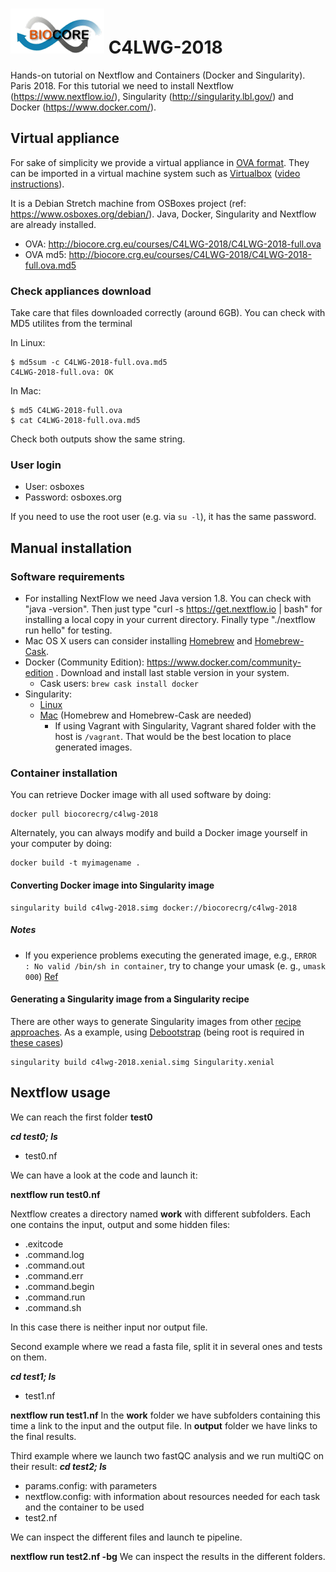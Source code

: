 # ![C4LWG-2018](https://github.com/CRG-CNAG/BioCoreMiscOpen/blob/master/logo/biocore-logo_small.png) C4LWG-2018
Hands-on tutorial on Nextflow and Containers (Docker and Singularity). Paris 2018.
For this tutorial we need to install Nextflow (https://www.nextflow.io/), Singularity (http://singularity.lbl.gov/) and Docker (https://www.docker.com/).

## Virtual appliance

For sake of simplicity we provide a virtual appliance in [OVA format](https://en.wikipedia.org/wiki/Open_Virtualization_Format). They can be imported in a virtual machine system such as [Virtualbox](https://www.virtualbox.org/) ([video instructions](https://www.youtube.com/watch?v=ZCfRtQ7-bh8)).

It is a Debian Stretch machine from OSBoxes project (ref: https://www.osboxes.org/debian/). Java, Docker, Singularity and Nextflow are already installed.


   * OVA: http://biocore.crg.eu/courses/C4LWG-2018/C4LWG-2018-full.ova
   * OVA md5: http://biocore.crg.eu/courses/C4LWG-2018/C4LWG-2018-full.ova.md5

### Check appliances download

Take care that files downloaded correctly (around 6GB). You can check with MD5 utilites from the terminal

In Linux:

    $ md5sum -c C4LWG-2018-full.ova.md5 
    C4LWG-2018-full.ova: OK
    
In Mac:

    $ md5 C4LWG-2018-full.ova 
    $ cat C4LWG-2018-full.ova.md5
Check both outputs show the same string.

### User login

* User: osboxes
* Password: osboxes.org

If you need to use the root user (e.g. via ```su -l```), it has the same password.

## Manual installation

### Software requirements

- For installing NextFlow we need Java version 1.8. You can check with "java -version". Then just type "curl -s https://get.nextflow.io | bash" for installing a local copy in your current directory. Finally type "./nextflow run hello" for testing. 
- Mac OS X users can consider installing [Homebrew](https://brew.sh) and [Homebrew-Cask](https://caskroom.github.io/).
- Docker (Community Edition): https://www.docker.com/community-edition . Download and install last stable version in your system.
    * Cask users: ```brew cask install docker```
- Singularity:
    * [Linux](https://singularity.lbl.gov/install-linux)
    * [Mac](https://singularity.lbl.gov/install-mac) (Homebrew and Homebrew-Cask are needed)
      * If using Vagrant with Singularity, Vagrant shared folder with the host is ```/vagrant```. That would be the best location to place generated images.


### Container installation

You can retrieve Docker image with all used software by doing:

    docker pull biocorecrg/c4lwg-2018

Alternately, you can always modify and build a Docker image yourself in your computer by doing:

    docker build -t myimagename .

#### Converting Docker image into Singularity image

    singularity build c4lwg-2018.simg docker://biocorecrg/c4lwg-2018


##### Notes

* If you experience problems executing the generated image, e.g., ```ERROR  : No valid /bin/sh in container```, try to change your umask (e. g., ```umask 000```) [Ref](https://github.com/singularityware/singularity/issues/1079)

#### Generating a Singularity image from a Singularity recipe

There are other ways to generate Singularity images from other [recipe approaches](http://singularity.lbl.gov/docs-recipes). As a example, using [Debootstrap](http://singularity.lbl.gov/build-debootstrap) (being root is required in [these cases](http://singularity.lbl.gov/docs-build-container)) 

    singularity build c4lwg-2018.xenial.simg Singularity.xenial


## Nextflow usage


We can reach the first folder **test0**

***cd test0; ls***
* test0.nf

We can have a look at the code and launch it:

**nextflow run test0.nf**

Nextflow creates a directory named **work** with different subfolders. Each one contains the input, output and some hidden files:

* .exitcode
* .command.log
* .command.out
* .command.err
* .command.begin
* .command.run
* .command.sh

In this case there is neither input nor output file.

Second example where we read a fasta file, split it in several ones and tests on them.

***cd test1; ls***
* test1.nf

**nextflow run test1.nf**
In the **work** folder we have subfolders containing this time a link to the input and the output file.
In **output** folder we have links to the final results. 

Third example where we launch two fastQC analysis and we run multiQC on their result:
***cd test2; ls***
* params.config: with parameters
* nextflow.config: with information about resources needed for each task and the container to be used
* test2.nf 

We can inspect the different files and launch te pipeline.

**nextflow run test2.nf -bg**
We can inspect the results in the different folders. 






